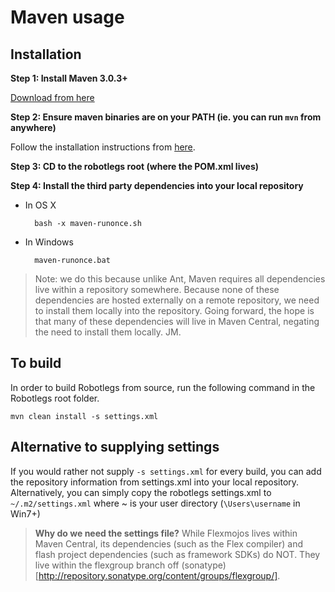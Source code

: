 Maven usage
=====

Installation
------

__Step 1: Install Maven 3.0.3+__

[Download from here](http://maven.apache.org/download.html)

__Step 2: Ensure maven binaries are on your PATH (ie. you can run `mvn` from anywhere)__

Follow the installation instructions from [here](http://maven.apache.org/download.html#Installation).

__Step 3: CD to the robotlegs root (where the POM.xml lives)__

__Step 4: Install the third party dependencies into your local repository__

* In OS X

		bash -x maven-runonce.sh

* In Windows 
	
		maven-runonce.bat

>Note: we do this because unlike Ant, Maven requires all dependencies live within a repository somewhere. Because none of these dependencies are hosted externally on a remote repository, we need to install them locally into the repository. Going forward, the hope is that many of these dependencies will live in Maven Central, negating the need to install them locally. JM.

	
To build
-----
In order to build Robotlegs from source, run the following command in the Robotlegs root folder.

	mvn clean install -s settings.xml
	
	
Alternative to supplying settings
-----
If you would rather not supply `-s settings.xml` for every build, you can add the repository information from settings.xml into your local repository. Alternatively, you can simply copy the robotlegs settings.xml to `~/.m2/settings.xml` where ~ is your user directory (`\Users\username` in Win7+)
 
> __Why do we need the settings file?__ While Flexmojos lives within Maven Central, its dependencies (such as the Flex compiler) and flash project dependencies (such as framework SDKs) do NOT. They live within the flexgroup branch off (sonatype)[http://repository.sonatype.org/content/groups/flexgroup/].   